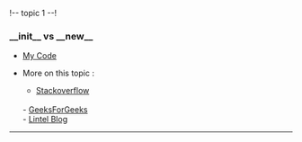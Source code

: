 !-- topic 1 --! 

<h3> __init__ vs __new__ </h3>

- <a href="/practice_1_init_new.py">My Code</a> 

- More on this topic : 

    - <a href="https://stackoverflow.com/questions/674304/why-is-init-always-called-after-new">Stackoverflow</a> 
    <br>
    - <a href="https://www.geeksforgeeks.org/__new__-in-python/">GeeksForGeeks</a> 
    <br>
    - <a href="https://howto.lintel.in/python-__new__-magic-method-explained/">Lintel Blog</a> 


<hr>
 